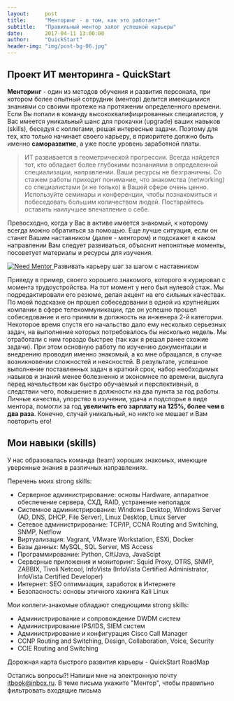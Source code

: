 ```yaml
---
layout:     post
title:      "Менторинг - о том, как это работает"
subtitle:   "Правильный ментор залог успешной карьеры"
date:       2017-04-11 13:00:00
author:     "QuickStart"
header-img: "img/post-bg-06.jpg"
---
```

<h2 class="section-heading">Проект ИТ менторинга - QuickStart</h2>

<p><b>Менторинг</b> - один из методов обучения и развития персонала, при котором более опытный сотрудник (ментор) делится имеющимися знаниями со своими протеже на протяжении определенного времени. Если Вы попали в команду высококвалифицированных специалистов, у Вас имеется уникальный шанс для прокачки (upgrade) ваших навыков (skills), беседуя с коллегами, решая интересные задачи. Поэтому для тех, кто только начинает своего карьеру, в приоритете должно быть именно <b>саморазвитие</b>, а уже после уровень заработной платы.</p>

<blockquote>ИТ развивается в геометрической прогрессии. Всегда найдется тот, кто обладает более глубокими познаниями в определенной специализации, направлении. Ваши ресурсы не безграничны. Со стажем работы приходит понимание, что знакомства (networking) со специалистами (и не только) в Вашей сфере очень ценно. Используйте семинары и конференции, чтобы познакомиться и побеседовать большим количеством людей. Постарайтесь оставить наилучшее впечатление о себе.</blockquote>

<p>Превосходно, когда у Вас в активе имеется знакомый, к которому всегда можно обратиться за помощью. Еще лучше ситуация, если он станет Вашим наставником (далее - ментором) и подскажет в каком направлении Вам следует развиваться, объяснит непонятные моменты, посоветует материалы и ресурсы для изучения.</p>

<a href="#">
    <img src="{{ site.baseurl }}/img/right-mentor.jpg" alt="Need Mentor">
</a>
<span class="caption text-muted">Развивать карьеру шаг за шагом с наставником</span>
<p>Приведу в пример, своего хорошего знакомого, которого я курировал с момента трудоустройства. На тот момент у него был нулевой стаж. Мы подредактировали его резюме, делая акцент на его сильных качествах. По моей подсказке он прошел собеседовании в одной из крупнейших компании в сфере телекоммуникации, где он успешно прошел собеседование и его приняли в должность на инженера 2-й категории. Некоторое время спустя его начальство дало ему несколько серьезных задач, на выполнение которых потребовалось бы несколько недель. Мы отработали с ним гораздо быстрее (так как я решал ранее схожие задачи). При этом основную работу по изучению документации и внедрению проводил именно знакомый, а ко мне обращался, в случае возникновении сложностей и неясностей. В результате, успешное выполнение поставленных задач в краткий срок, набор необходимых навыков и знаний менее болезненно и экономнее по времени, выслуга перед начальством как быстро обучаемый и перспективный, в следствии чего, повышение в должности на два пункта за год работы. Личные качества, упорство в изучении, удача и подспорье в виде ментора, помогли за год <b>увеличить его зарплату на 125%, более чем в два раза</b>. Конечно, случай уникальный, но никто не мешает и Вам повторить его!</p>

<h2 class="section-heading">Мои навыки (skills)</h2>
<p>У нас образовалась команда (team) хороших знакомых, имеющие уверенные знания в различных направлениях.</p>
 
<p>Перечень моих strong skills:</p>
<ul>
	<li>Серверное администрирование: основы Hardware, аппаратное обеспечение сервера, СХД, RAID, устранение неполадок</li>
	<li>Системное администрирование: Windows Desktop, Windows Server (AD, DNS, DHCP, File Server), Linux Desktop, Linux Server</li>
	<li>Сетевое администрирование: TCP/IP, CCNA Routing and Switching, SNMP, Netflow</li>
	<li>Виртуализация: Vagrant, VMware Workstation, ESXi, Docker</li>
	<li>Базы данных: MySQL, SQL Server, MS Access</li>
	<li>Программирование: Python, C#/Java, JavaScipt</li>
	<li>Серверные приложения и мониторинг: Squid Proxy, OTRS, SNMP, ZABBIX, Tivoli Netcool, InfoVista (InfoVista Certified Administrator, InfoVista Certified Developer)</li>
	<li>Интернет: SEO оптимизация, заработок в Интернете</li>
	<li>Безопасность: основы этичного хакинга Kali Linux</li>
</ul>
<p>Мои коллеги-знакомые обладают следующими strong skills:
<ul>
	<li>Администрирование и сопровождение DWDM систем</li>
	<li>Администрирование IPS/IDS, SIEM систем</li>
	<li>Администрирование и конфигурация Cisco Call Manager</li>	
	<li>CCNP Routing and Switching, Design, Collaboration, Voice, Security</li>
	<li>CCIE Routing and Switching</li>
</ul>
</p>
<p> Дорожная карта быстрого развития карьеры - QuickStart RoadMap</p>

<p>Остались вопросы?! Напиши мне на электронную почту <a href="mailto:itbook@inbox.ru">itbook@inbox.ru</a>. В теме письма укажите "Ментор", чтобы правильно фильтровать входящие письма</p>